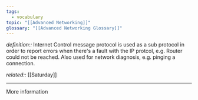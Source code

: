 ```yaml
---
tags:
  - vocabulary
topic: "[[Advanced Networking]]"
glossary: "[[Advanced Networking Glossary]]"
---
```

*definition::* Internet Control message protocol is used as a sub protocol in order to report errors when there's a fault with the IP protcol, e.g. Router could not be reached. Also used for network diagnosis, e.g. pinging a connection.

*related::* [[Saturday]]

---

More information